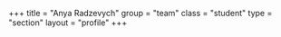 +++
title = "Anya Radzevych"
group = "team"
class = "student"
type = "section"
layout = "profile"
+++
